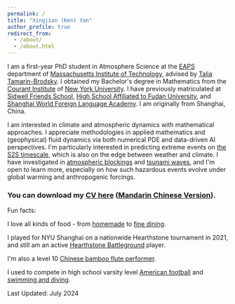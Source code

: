 ```yaml
---
permalink: /
title: "Xingjian (Ken) Yan"
author_profile: true
redirect_from: 
  - /about/
  - /about.html
---
```

          
I am a first-year PhD student in Atmosphere Science at the [EAPS](https://eaps.mit.edu/) department of [Massachusetts Institute of Technology](https://www.mit.edu/), advised by [Talia Tamarin-Brodsky](https://taliatamarin.wixsite.com/taliatamarin). I obtained my Bachelor's degree in Mathematics from the [Courant Institute](https://cims.nyu.edu/dynamic/) of [New York University](https://www.nyu.edu/). I have previously matriculated at [Sidwell Friends School](https://www.sidwell.edu), [High School Affiliated to Fudan University](https://www.fdfz.cn/), and [Shanghai World Foreign Language Academy](https://www.wflms.cn/site/site2/index.html). I am originally from Shanghai, China. 

I am interested in climate and atmospheric dynamics with mathematical approaches. I appreciate methodologies in applied mathematics and (geophysical) fluid dynamics via both numerical PDE and data-driven AI perspectives. I'm particularly interested in predicting extreme events on [the S2S timescale](https://wpo.noaa.gov/s2s/), which is also on the edge between weather and climate. I have investigated in [atmospheric blockings](/_portfolio/996blocking.html) and [tsunami waves](/_portfolio/997solitary_wave.html), and I'm open to learn more, especially on how such hazardous events evolve under global warming and anthropogenic forcings.

### You can download my [CV here](Ken_s_CV.pdf) ([Mandarin Chinese Version](CV_mandarin.pdf)).


Fun facts: 

I love all kinds of food - from [homemade](/_food/homemade.html) to [fine dining](/_food/fine_dining.html).

I played for NYU Shanghai on a nationwide Hearthstone tournament in 2021, and still am an active <a href="https://hearthstone.blizzard.com/en-us/battlegrounds/">Hearthstone Battleground</a> player.

I'm also a level 10 <a href="https://www.youtube.com/watch?v=TZBNk-cTkV4&list=PLu7a4wgbVOVPveGmnrh6HAscW-CiZD5CD&index=4&ab_channel=KenYan">Chinese bamboo flute performer</a>.

I used to compete in high school varsity level <a href="https://www.maxpreps.com/dc/washington/sidwell-friends-quakers/athletes/ken-yang/bio/?careerid=2sgg78rlkmpff">American football</a> and <a href="https://www.swimcloud.com/swimmer/1034462/">swimming and diving</a>.


Last Updated: July 2024
